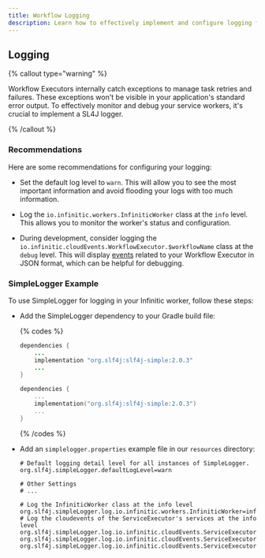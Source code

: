 ```yaml
---
title: Workflow Logging
description: Learn how to effectively implement and configure logging for Infinitic services, including best practices for monitoring, debugging, and using SL4J logger to manage task retries and failures.
---
```


## Logging

{% callout type="warning" %}

Workflow Executors internally catch exceptions to manage task retries and failures. These exceptions won't be visible in your application's standard error output. To effectively monitor and debug your service workers, it's crucial to implement a SL4J logger.

{% /callout %}

### Recommendations

Here are some recommendations for configuring your logging:

- Set the default log level to `warn`. This will allow you to see the most important information and avoid flooding your logs with too 
much information.

- Log the `io.infinitic.workers.InfiniticWorker` class at the `info` level. This allows you to monitor the worker's status and configuration.

- During development, consider logging the `io.infinitic.cloudEvents.WorkflowExecutor.$workflowName` class at the `debug` level. This will display [events](/docs/events/workflows) related to your Workflow Executor in JSON format, which can be helpful for debugging.

### SimpleLogger Example 

To use SimpleLogger for logging in your Infinitic worker, follow these steps:

- Add the SimpleLogger dependency to your Gradle build file:

  {% codes %}

  ```java
  dependencies {
      ...
      implementation "org.slf4j:slf4j-simple:2.0.3"
      ...
  }
  ```

  ```kotlin
  dependencies {
      ...
      implementation("org.slf4j:slf4j-simple:2.0.3")
      ...
  }
  ```

  {% /codes %}

-  Add an `simplelogger.properties` example file in our `resources` directory:
    ```shell
    # Default logging detail level for all instances of SimpleLogger.
    org.slf4j.simpleLogger.defaultLogLevel=warn

    # Other Settings
    # ...

    # Log the InfiniticWorker class at the info level
    org.slf4j.simpleLogger.log.io.infinitic.workers.InfiniticWorker=info
    # Log the cloudevents of the ServiceExecutor's services at the info level
    org.slf4j.simpleLogger.log.io.infinitic.cloudEvents.ServiceExecutor.CarRentalService=info
    org.slf4j.simpleLogger.log.io.infinitic.cloudEvents.ServiceExecutor.FlightBookingService=info
    org.slf4j.simpleLogger.log.io.infinitic.cloudEvents.ServiceExecutor.HotelBookingService=info
    ```

